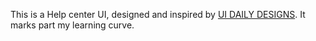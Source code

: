 This is a Help center UI, designed and inspired by <a href="https://uidesigndaily.com/" target="_blank" rel="noopener noreferrer">UI DAILY DESIGNS</a>.
It marks part my learning curve.